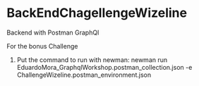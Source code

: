 # BackEndChagellengeWizeline
Backend with Postman GraphQl

For the bonus Challenge
1. Put the command to run with newman:
  newman run EduardoMora_GraphqlWorkshop.postman_collection.json -e ChallengeWizeline.postman_environment.json
